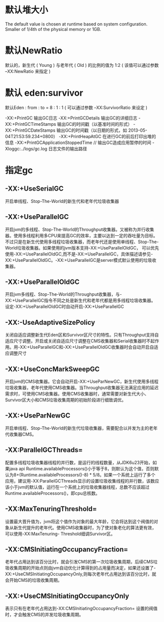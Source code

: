 



# 默认堆大小
The default value is chosen at runtime based on system configuration.
Smaller of 1/4th of the physical memory or 1GB. 

# 默认NewRatio
默认的，新生代 ( Young ) 与老年代 ( Old ) 的比例的值为 1:2 ( 该值可以通过参数 –XX:NewRatio 来指定 )

# 默认 eden:survivor
默认Eden : from : to = 8 : 1 : 1 ( 可以通过参数 –XX:SurvivorRatio 来设定 )



-XX:+PrintGC 输出GC日志
-XX:+PrintGCDetails 输出GC的详细日志
-XX:+PrintGCTimeStamps 输出GC的时间戳（以基准时间的形式）
-XX:+PrintGCDateStamps 输出GC的时间戳（以日期的形式，如 2013-05-04T21:53:59.234+0800）
-XX:+PrintHeapAtGC 在进行GC的前后打印出堆的信息
-XX:+PrintGCApplicationStoppedTime // 输出GC造成应用暂停的时间
-Xloggc:../logs/gc.log 日志文件的输出路径




# 指定gc
## -XX:+UseSerialGC
开启单线程、Stop-The-World的新生代和老年代垃圾收集器

## -XX:+UseParallelGC
开启jvm的多线程、Stop-The-World的Throughput收集器。又被称为并行收集器。使用多线程利用多CPU来提高GC的效率，主要以达到一定的吞吐量为目标。不过只是在新生代使用多线程垃圾收集器，而老年代还是使用单线程、Stop-The-World垃圾收集器。如果使用的jvm版本支持-XX:+UseParallelOldGC，
可以优先使用-XX:+UseParallelOldGC,而不是-XX:+UseParallelGC，具体描述请参见-XX:+UseParallelOldGC。-XX:+UseParallelGC是server模式默认使用的垃圾收集器。

## -XX:+UseParallelOldGC
开启jvm多线程、Stop-The-World的Throughput收集器，与-XX:+UseParallelGC指令不同之处是新生代和老年代都是用多线程垃圾收集器。设定-XX:+UseParallelOldGC时自动开启-XX:+UseParallelGC

## -XX:-UseAdaptiveSizePolicy
关闭自适应调整新生代Eden区和Survivor区尺寸的特性。只有Throughput支持自适应尺寸调整。开启或关闭自适应尺寸调整在CMS收集器和Serial收集器时不起作用。用-XX:+UseParallelGC和-XX:+UseParallelOldGC收集器时会自动开启自适应调整尺寸

## -XX:+UseConcMarkSweepGC
开启jvm的CMS收集器。它会自动开启-XX:+UseParNewGC，新生代使用多线程垃圾收集器，老年代使用CMS收集器。当Throughput收集器无法满足应用的延迟需求时，可使用CMS收集器。使用CMS收集器时，通常需要对新生代大小、Survivor区大小和CMS垃圾收集周期的初始阶段进行细致调优。

## -XX:+UseParNewGC
开启单线程、Stop-The-World的新生代垃圾收集器，需要配合以并发为主的老年代收集器CMS。

## -XX:ParallelGCThreads=<n> 
配置多线程垃圾收集器线程的并行数，<n>是运行的线程数量，从JDK6u23开始，如果java api Runtime.availableProcessors()小于等于8，则<n>默认为这个值，否则默认为8+(Runtime.availableProcessors()-8) * 5/8。如果一个系统上运行了多个应用，建议用-XX:ParallelGCThreads显示的设置垃圾收集线程的并行数，该数应该小于jvm的默认值，运行在一个系统上的垃圾收集器线程，总数不应该超过Runtime.availableProcessors()，即cpu总核数。

## -XX:MaxTenuringThreshold=<n> 
设置最大晋升值为<n>，jvm将这个值作为对象的最大年龄，它会将达到这个阀值的对象从新生代提升的老年代。使用CMS收集器时，为了使对象老化的算法更有效，可以使用-XX:MaxTenuring- Threshold细调Survivor区。

## -XX:CMSInitiatingOccupancyFraction=<percent> 
老年代占用达到该百分比时，就会引发CMS的第一次垃圾收集周期，后续CMS垃圾收集周期的开始点则由jvm自动优化计算得到的占用量而决定，如果还设置了-XX:+UseCMSInitiatingOccupancyOnly,则每次老年代占用达到该百分比时，就会开始CMS的垃圾收集周期。

## -XX:+UseCMSInitiatingOccupancyOnly 
表示只有在老年代占用达到-XX:CMSInitiatingOccupancyFraction=<percent> 设置的阀值时，才会触发CMS的并发垃圾收集周期。











